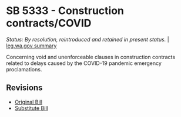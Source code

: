 # SB 5333 - Construction contracts/COVID
*Status: By resolution, reintroduced and retained in present status.* | [leg.wa.gov summary](https://app.leg.wa.gov/billsummary?BillNumber=5333&Year=2021)

Concerning void and unenforceable clauses in construction contracts related to delays caused by the COVID-19 pandemic emergency proclamations.

## Revisions
* [Original Bill](1/)
* [Substitute Bill](S/)